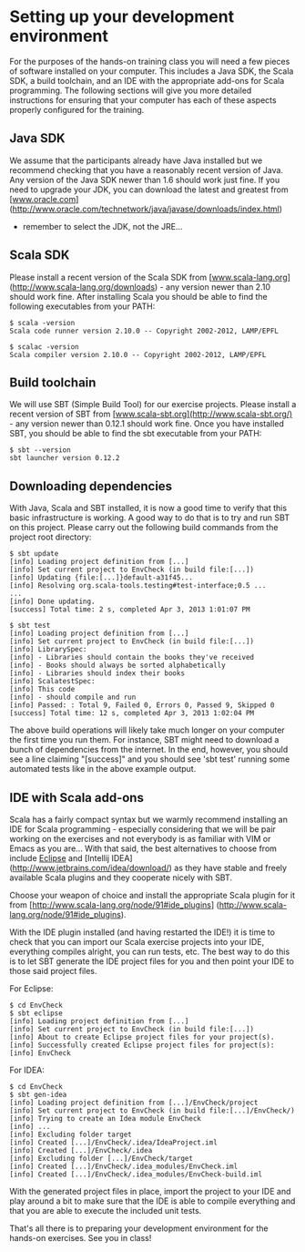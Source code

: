 Setting up your development environment
=======================================

For the purposes of the hands-on training class you will need a few pieces 
of software installed on your computer. This includes a Java SDK, the Scala 
SDK, a build toolchain, and an IDE with the appropriate add-ons for Scala 
programming. The following sections will give you more detailed instructions 
for ensuring that your computer has each of these aspects properly configured 
for the training.

Java SDK
--------

We assume that the participants already have Java installed but we recommend 
checking that you have a reasonably recent version of Java. Any version of 
the Java SDK newer than 1.6 should work just fine. If you need to upgrade 
your JDK, you can download the latest and greatest from [www.oracle.com]
(http://www.oracle.com/technetwork/java/javase/downloads/index.html)
 - remember to select the JDK, not the JRE...

Scala SDK
--------------

Please install a recent version of the Scala SDK from [www.scala-lang.org]
(http://www.scala-lang.org/downloads) - any version newer than 2.10 should 
work fine. After installing Scala you should be able to find the following 
executables from your PATH:

    $ scala -version
    Scala code runner version 2.10.0 -- Copyright 2002-2012, LAMP/EPFL

    $ scalac -version
    Scala compiler version 2.10.0 -- Copyright 2002-2012, LAMP/EPFL

Build toolchain
---------------

We will use SBT (Simple Build Tool) for our exercise projects. Please install 
a recent version of SBT from [www.scala-sbt.org](http://www.scala-sbt.org/) - 
any version newer than 0.12.1 should work fine. Once you have installed SBT, 
you should be able to find the sbt executable from your PATH:

    $ sbt --version
    sbt launcher version 0.12.2

Downloading dependencies
------------------------

With Java, Scala and SBT installed, it is now a good time to verify that this 
basic infrastructure is working. A good way to do that is to try and run SBT 
on this project. Please carry out the following build commands from the 
project root directory:

    $ sbt update
    [info] Loading project definition from [...]
    [info] Set current project to EnvCheck (in build file:[...])
    [info] Updating {file:[...]}default-a31f45...
    [info] Resolving org.scala-tools.testing#test-interface;0.5 ...
    ...
    [info] Done updating.
    [success] Total time: 2 s, completed Apr 3, 2013 1:01:07 PM

    $ sbt test
    [info] Loading project definition from [...]
    [info] Set current project to EnvCheck (in build file:[...])
    [info] LibrarySpec:
    [info] - Libraries should contain the books they've received
    [info] - Books should always be sorted alphabetically
    [info] - Libraries should index their books
    [info] ScalatestSpec:
    [info] This code
    [info] - should compile and run
    [info] Passed: : Total 9, Failed 0, Errors 0, Passed 9, Skipped 0
    [success] Total time: 12 s, completed Apr 3, 2013 1:02:04 PM

The above build operations will likely take much longer on your computer the 
first time you run them. For instance, SBT might need to download a bunch of 
dependencies from the internet. In the end, however, you should see a line 
claiming "[success]" and you should see 'sbt test' running some automated 
tests like in the above example output.

IDE with Scala add-ons
----------------------

Scala has a fairly compact syntax but we warmly recommend installing an IDE 
for Scala programming - especially considering that we will be pair working 
on the exercises and not everybody is as familiar with VIM or Emacs as you 
are... With that said, the best alternatives to choose from include 
[Eclipse](http://www.eclipse.org/downloads/) and [Intellij IDEA]
(http://www.jetbrains.com/idea/download/) as they have stable and freely 
available Scala plugins and they cooperate nicely with SBT.

Choose your weapon of choice and install the appropriate Scala plugin for it 
from [http://www.scala-lang.org/node/91#ide_plugins]
(http://www.scala-lang.org/node/91#ide_plugins).

With the IDE plugin installed (and having restarted the IDE!) it is time to 
check that you can import our Scala exercise projects into your IDE, 
everything compiles alright, you can run tests, etc. The best way to do this 
is to let SBT generate the IDE project files for you and then point your IDE 
to those said project files.

For Eclipse:

    $ cd EnvCheck
    $ sbt eclipse
    [info] Loading project definition from [...]
    [info] Set current project to EnvCheck (in build file:[...])
    [info] About to create Eclipse project files for your project(s).
    [info] Successfully created Eclipse project files for project(s):
    [info] EnvCheck

For IDEA:

    $ cd EnvCheck
    $ sbt gen-idea
    [info] Loading project definition from [...]/EnvCheck/project
    [info] Set current project to EnvCheck (in build file:[...]/EnvCheck/)
    [info] Trying to create an Idea module EnvCheck
    [info] ...
    [info] Excluding folder target
    [info] Created [...]/EnvCheck/.idea/IdeaProject.iml
    [info] Created [...]/EnvCheck/.idea
    [info] Excluding folder [...]/EnvCheck/target
    [info] Created [...]/EnvCheck/.idea_modules/EnvCheck.iml
    [info] Created [...]/EnvCheck/.idea_modules/EnvCheck-build.iml
 
With the generated project files in place, import the project to your IDE and 
play around a bit to make sure that the IDE is able to compile everything and 
that you are able to execute the included unit tests.

That's all there is to preparing your development environment for the hands-on 
exercises. See you in class!
